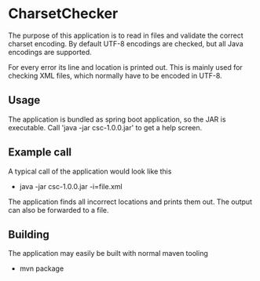 # CharsetChecker

The purpose of this application is to read in files and validate the correct charset encoding. By default UTF-8 encodings are checked, but all Java encodings are supported.

For every error its line and location is printed out. This is mainly used for checking XML files, which normally have to be encoded in UTF-8.

## Usage

The application is bundled as spring boot application, so the JAR is executable.
Call 'java -jar csc-1.0.0.jar' to get a help screen.

## Example call

A typical call of the application would look like this

* java -jar csc-1.0.0.jar -i=file.xml

The application finds all incorrect locations and prints them out. The output can also be forwarded to a file. 

## Building

The application may easily be built with normal maven tooling

* mvn package
